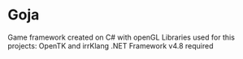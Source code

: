 # Goja
Game framework created on C# with openGL
Libraries used for this projects: OpenTK and irrKlang
.NET Framework v4.8 required
